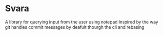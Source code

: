 # Svara
A library for querying input from the user using notepad
Inspired by the way git handles commit messages by deafult thourgh the cli and rebasing
